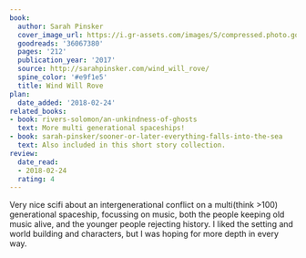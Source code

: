 ```yaml
---
book:
  author: Sarah Pinsker
  cover_image_url: https://i.gr-assets.com/images/S/compressed.photo.goodreads.com/books/1504371081l/36067380._SX318_.jpg
  goodreads: '36067380'
  pages: '212'
  publication_year: '2017'
  source: http://sarahpinsker.com/wind_will_rove/
  spine_color: '#e9f1e5'
  title: Wind Will Rove
plan:
  date_added: '2018-02-24'
related_books:
- book: rivers-solomon/an-unkindness-of-ghosts
  text: More multi generational spaceships!
- book: sarah-pinsker/sooner-or-later-everything-falls-into-the-sea
  text: Also included in this short story collection.
review:
  date_read:
  - 2018-02-24
  rating: 4
---
```


Very nice scifi about an intergenerational conflict on a multi(think &gt;100) generational spaceship, focussing on
music, both the people keeping old music alive, and the younger people rejecting history. I liked the setting and world
building and characters, but I was hoping for more depth in every way.
